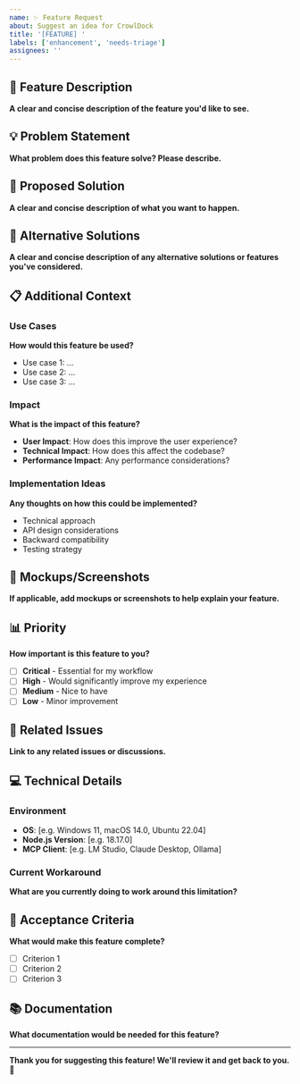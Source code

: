 ```yaml
---
name: ✨ Feature Request
about: Suggest an idea for CrowlDock
title: '[FEATURE] '
labels: ['enhancement', 'needs-triage']
assignees: ''
---
```


## 🎯 **Feature Description**

**A clear and concise description of the feature you'd like to see.**

## 💡 **Problem Statement**

**What problem does this feature solve? Please describe.**

## 🚀 **Proposed Solution**

**A clear and concise description of what you want to happen.**

## 🔄 **Alternative Solutions**

**A clear and concise description of any alternative solutions or features you've considered.**

## 📋 **Additional Context**

### **Use Cases**
**How would this feature be used?**
- Use case 1: ...
- Use case 2: ...
- Use case 3: ...

### **Impact**
**What is the impact of this feature?**
- **User Impact**: How does this improve the user experience?
- **Technical Impact**: How does this affect the codebase?
- **Performance Impact**: Any performance considerations?

### **Implementation Ideas**
**Any thoughts on how this could be implemented?**
- Technical approach
- API design considerations
- Backward compatibility
- Testing strategy

## 🎨 **Mockups/Screenshots**

**If applicable, add mockups or screenshots to help explain your feature.**

## 📊 **Priority**

**How important is this feature to you?**
- [ ] **Critical** - Essential for my workflow
- [ ] **High** - Would significantly improve my experience
- [ ] **Medium** - Nice to have
- [ ] **Low** - Minor improvement

## 🔗 **Related Issues**

**Link to any related issues or discussions.**

## 💻 **Technical Details**

### **Environment**
- **OS**: [e.g. Windows 11, macOS 14.0, Ubuntu 22.04]
- **Node.js Version**: [e.g. 18.17.0]
- **MCP Client**: [e.g. LM Studio, Claude Desktop, Ollama]

### **Current Workaround**
**What are you currently doing to work around this limitation?**

## 🎯 **Acceptance Criteria**

**What would make this feature complete?**
- [ ] Criterion 1
- [ ] Criterion 2
- [ ] Criterion 3

## 📚 **Documentation**

**What documentation would be needed for this feature?**

---

**Thank you for suggesting this feature! We'll review it and get back to you.** 🚀 